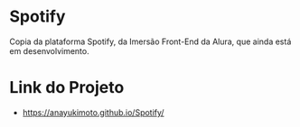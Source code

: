 # Spotify
Copia da plataforma Spotify, da Imersão Front-End da Alura, que ainda está em desenvolvimento.

# Link do Projeto
- https://anayukimoto.github.io/Spotify/

  

